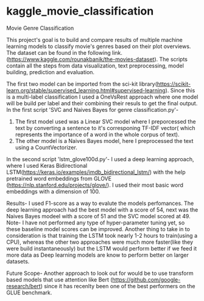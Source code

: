 # kaggle_movie_classification
Movie Genre Classification
 
This project's goal is to build and compare results of multiple machine learning models to classify movie's genres based on their plot overviews. The dataset can be found in the following link.(https://www.kaggle.com/rounakbanik/the-movies-dataset). The scripts contain all the steps from data visualization, text preprocessing, model building, prediction and evaluation. 

The first two model can be imported from the sci-kit library(https://scikit-learn.org/stable/supervised_learning.html#supervised-learning). Since this is a multi-label classification I used a OneVsRest approach where one model will be build per label and their combining their resuls to get the final output. In the first script 'SVC and Naives Bayes for genre classification.py'-
1. The first model used was a Linear SVC model where I preporcessed the text by converting a sentence to it's corresponing TF-IDF vector( which represents the importance of a word in the whole corpus of text).
2. The other model is a Naives Bayes model, here I preprocessed the text using a CountVectorizer.

In the second script 'lstm_glove100d.py'-
I used a deep learning approach, where I used Keras Bidirectional LSTM(https://keras.io/examples/imdb_bidirectional_lstm/) with the help pretrained word embeddings from GLOVE (https://nlp.stanford.edu/projects/glove/). I used their most basic word embeddings with a dimension of 100.


Results-
I used F1-score as a way to evalute the models perfomances. The deep learning approach had the best model with a score of 54, next was the Naives Bayes modeel with a score of 51 and the SVC model scored at 49. 
Note- I have not performed any type of hyper-parameter tuning yet, so these baseline model scores can be improved. Another thing to take in to consideration is that training the LSTM took nearly 1-2 hours to train(using a CPU), whereas the other two approaches were much more faster(like they were build instantaneously) but the LSTM would perform better if we feed it more data as Deep learning models are know to perform better on larger datasets.

Future Scope-
Another approach to look out for would be to use transform based models that use attention like Bert (https://github.com/google-research/bert) since it has recenlty been one of the best performers on the GLUE benchmark.



